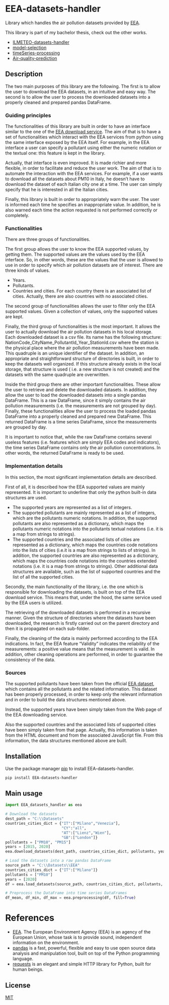 # EEA-datasets-handler
Library which handles the air pollution datasets provided by [EEA](https://www.eea.europa.eu/data-and-maps/data/aqereporting-8).

This library is part of my bachelor thesis, check out the other works.
- [ILMETEO-datasets-handler](https://github.com/EnricoPittini/ILMETEO-datasets-handler)
- [model-selection](https://github.com/EnricoPittini/model-selection)
- [timeSeries-processing](https://github.com/EnricoPittini/timeSeries-processing)
- [Air-quality-prediction](https://github.com/EnricoPittini/Air-quality-prediction)

## Description
The two main purposes of this library are the following.
The first is to allow the user to download the EEA datasets, in an intuitive and easy way.
The second is to allow the user to process the downloaded datasets into a properly cleaned and prepared pandas DataFrame.

### Guiding principles
The functionalities of this library are built in order to have an interface similar to the one of the [EEA download service](https://discomap.eea.europa.eu/map/fme/AirQualityExport.htm).
The aim of that is to have a set of functionalities which interact with the EEA services from python using the same interface exposed by the EEA itself.
For example, in the EEA interface a user can specify a pollutant using either the numeric notation or the textual one: this feature is kept in the library.

Actually, that interface is even improved. It is made richier and more flexible, in order to facilitate and reduce the user work.
The aim of that is to automate the interaction with the EEA services.
For example, if a user wants to download all the datasets about PM10 in Italy, he doesn’t have to download the dataset of each Italian city one at a time. The user can simply specify that he is interested in all the Italian cities.

Finally, this library is built in order to appropriately warn the user. The user is informed each time he specifies an inappropriate value. In addition, he is also warned each time the action requested is not performed correctly or completely.

### Functionalities
There are three groups of functionalities.

The first group allows the user to know the EEA supported values, by getting them.
The supported values are the values used by the EEA interface. So, in other words, these are the values that the user is allowed to use in order to specify which air pollution datasets are of interest.
There are three kinds of values.
- Years.
- Pollutants.
- Countries and cities. For each country there is an associated list of cities. Actually, there are also countries with no associated cities.

The second group of functionalities allows the user to filter only the EEA supported values. Given a collection of values, only the supported values are kept.

Finally, the third group of functionalities is the most important. It allows the user to actually download the air pollution datasets in his local storage.
Each downloaded dataset is a csv file. Its name has the following structure:
NationCode_CityName_PollutantId_Year_StationId.csv
where the station is the physical place where the air pollution measurements have been made.
This quadruple is an unique identifier of the dataset.
In addition, an appropriate and straightforward structure of directories is built, in order to keep the datasets well organized. If this structure already exists in the local storage, that structure is used ( i.e. a new structure is not created) and the datasets with the same quadruple are overwritten.

Inside the third group there are other important  functionalities.
These allow the user to retrieve and delete the downloaded datasets.
In addition, they allow the user to load the downloaded datasets into a single pandas DataFrame. This is a raw DataFrame, since it simply contains the air pollution measurements (i.e. the measurements are not grouped by day).
Finally, these functionalities allow the user to process the loaded pandas DataFrame into a properly cleaned and prepared new DataFrame. This returned DataFrame is a time series DataFrame, since the measurements are grouped by day.

It is important to notice that, while the raw DataFrame contains several useless features (i.e. features which are simply EEA codes and indicators), the time series DataFrame contains only the air pollution concentrations. In other words, the returned DataFrame is ready to be used.

### Implementation details
In this section, the most significant implementation details are described.

First of all, it is described how the EEA supported values are mainly represented.
It is important to underline that only the python built-in data structures are used.
- The supported years are represented as a list of integers.
- The supported pollutants are mainly represented as a list of integers, which are the pollutants numeric notations.
In addition, the supported pollutants are also represented as a dictionary, which maps the pollutants numeric notations into the pollutants textual notations (i.e. it is a map from strings to strings).
- The supported countries and the associated lists of cities are represented as a dictionary, which maps the countries code notations into the lists of cities (i.e.it is a map from strings to lists of strings).
In addition, the supported countries are also represented as a dictionary, which maps the countries code notations into the countries extended notations (i.e. it is a map from strings to strings).
Other additional data structures are available, such as the list of supported countries and the list of all the supported cities.

Secondly, the main functionality of the library, i.e. the one which is responsible for downloading the datasets, is built on top of the EEA download service.
This means that, under the hood, the same service used by the EEA users is utilized.

The retrieving of the downloaded datasets is performed in a recursive manner. Given the structure of directories where the datasets have been downloaded, the research is firstly carried out on the parent directory and then it is propagated on each sub-folder.

Finally, the cleaning of the data is mainly performed according to the EEA indications. In fact, the EEA feature “Validity” indicates the reliability of the measurements: a positive value means that the measurement is valid.
In addition, other cleaning operations are performed, in order to guarantee the consistency of the data.

### Sources
The supported pollutants have been taken from the official [EEA dataset](http://dd.eionet.europa.eu/vocabulary/aq/pollutant/view?page=7#vocabularyConceptResults), which contains all the pollutants and the related information.
This dataset has been properly processed, in order to keep only the relevant information and in order to build the data structures mentioned above.

Instead, the supported years have been simply taken from the Web page of the EEA downloading service.

Also the supported countries and the associated lists of supported cities have been simply taken from that page.
Actually, this information is taken from the HTML document and from the associated JavaScript file.
From this information, the data structures mentioned above are built.


## Installation
Use the package manager [pip](https://pip.pypa.io/en/stable/) to install EEA-datasets-handler.

```bash
pip install EEA-datasets-handler
```

## Main usage

```python
import EEA_datasets_handler as eea

# Download the datasets
dest_path = "C:\\Datasets"
countries_cities_dict = {"IT":["Milano","Venezia"],
                         "CY":"all",
                         "AT":["Lienz","Wien"],
                         "GB":["London"]}
pollutants = ["PM10", "PM15"]
years = [2015, 2020]
eea.download_datasets(dest_path, countries_cities_dict, pollutants, years)

# Load the datasets into a raw pandas DataFrame
source_path = "C:\\Datasets\\EEA"
countries_cities_dict = {"IT":["Milano"]}
pollutants = ["PM10"]
years = [2020]
df = eea.load_datasets(source_path, countries_cities_dict, pollutants, years)

# Preprocess the DataFrame into time series DataFrames
df_mean, df_min, df_max = eea.preprocessing(df, fill=True)
```

# References
- [EEA](https://www.eea.europa.eu/). The European Environment Agency (EEA) is an agency of the European Union, whose task is to provide sound, independent information on the environment.
- [pandas](https://pandas.pydata.org/) is a fast, powerful, flexible and easy to use open source data analysis and manipulation tool,
built on top of the Python programming language.
- [requests](https://docs.python-requests.org/en/master/) is an elegant and simple HTTP library for Python, built for human beings.

## License
[MIT](https://choosealicense.com/licenses/mit/)
